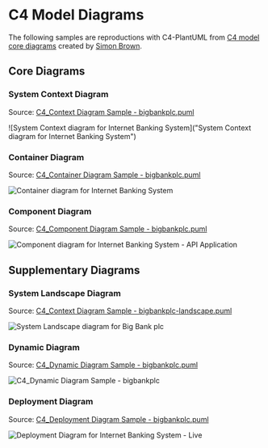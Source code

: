 # C4 Model Diagrams

The following samples are reproductions with C4-PlantUML from [C4 model core diagrams](http://c4model.com/#coreDiagrams) created by [Simon Brown](http://simonbrown.je/).

## Core Diagrams

### System Context Diagram

Source: [C4_Context Diagram Sample - bigbankplc.puml](C4_Context%20Diagram%20Sample%20-%20bigbankplc.puml)

![System Context diagram for Internet Banking System]("System Context diagram for Internet Banking System")

### Container Diagram

Source: [C4_Container Diagram Sample - bigbankplc.puml](C4_Container%20Diagram%20Sample%20-%20bigbankplc.puml)

![Container diagram for Internet Banking System](https://www.plantuml.com/plantuml/png/bLJ1RkCs4BtxAwRfeLv0YL6WfvxMiOqcMpjnLqwpFGaZQcmJIv42ERBNAFhl7IgAP3aBfBr9JpDl7jyywcDWz5oNPlI3jihK1S6UkGg_JYOUZpSxpViwhmDvvIoJvHlboabGwBqcFvdzShqsQFbfjPmOP0eiK3QJKjIM_4qLYN-2safNATt0UuAjCyOTjTs1aI90My3Wi_P1dXp8L31EeJ4duUZalHqWNvVJlnwVDjdcSPtD7vyVnXzwR9fcwU-BpUnEm1Pwlj_SPSl5Ruk7kO0Zrcm8Eb8eDEuybYBKmxrbyfOORj5-ZPhJKs0gHwCr-U3iMDM1NKa-WLdtT3M5LnZSjZbKBjq97CLDg9f6D0q6g9IhBOShqV52dTqAKA0_ZTNFmdKfuEe3_3q2W5xl-4XvXbKbnS-KmxIgZ5R8sjahWJxX0HD8An_5h_wSHMnEHXz4HYCjiDGgQFSRrz70tTpyzU3hgOWSJWuL2bqgdmrTht57SVhhr5HvNN42Kxkh3Ve8hxqxw882e37VdxALh4JfQ3IVOWfKtHWPuA0njcWFSbx8lJi6ycyKbIxNXbexLl6bqpJxCO4lMA8uCTG2HfUQgO1Gvu5OTlQVjOKtubu4G447hUXItZmV5yYOOw2uXlOngad_MCBWdPqNRV7cWQUT3knHHeEsaigosMu2UmoY6cj9bV9Ka6MD9YGnL1G26BUJ5s9ryyQc7DLNieNuf6DUr_VVZytSIPdl-mQ-lUDFj4I8PVG_NRGNttXC9MgJXGOGkiNrIjxRQnNvDsAzRgZHm4ehxuBRCYo-gJtQ7S5Bfz2USROAUbRXj5kF9LtSszxQ9eBjffK0tIdE70RCNStzcfFkkYR07ct0vhozoQFFPCv-2Vt5V0eKukoxpMQTIk6mBbJuRaqRx9wk7PSzaDxjSzV_1Xgw_fAtJ0quM7it4CF9gWG-fOyFa_FX_SZ_sPdTIdKlh8_yaEKpOH5WwrtP_7MENZC5O1UPM-BvxKmeEyupFovYb0fj0BgEQCFH2xb8t533iAyEae1-VBhQh8LeuFAWVPYxtfYcVzAwysMrxCpvAArrQVu5 "Container diagram for Internet Banking System")


### Component Diagram

Source: [C4_Component Diagram Sample - bigbankplc.puml](C4_Component%20Diagram%20Sample%20-%20bigbankplc.puml)


![Component diagram for Internet Banking System - API Application](https://www.plantuml.com/plantuml/png/0/xLjjSzf84lvEbV_3B4cj4yTUxBpwV0wr6EJOkzYc05ysbsnHWpI0Bf96DpEouztDVx_kaP042900-tAf8rMnqBIwdwUxDTFJ4ZzBHOKANAUqJUelzreEzTJrHNCBlewKykLHfJAqrIZe_sHojq8jOLFlnWdye38XZV9rxd0XyUZHqWzUySFGuNtgaCT6qxWmBhkzqoluhtxLl6gJjwJyw5H_oYd1fl7Ek6pabkkUTvj6Id1VVyeXsewwSsnlk0BShb4_kmn1TCx_QO3gW-Se83_Rday5TOd51ZHmL9TzKJN77dekynGnuJyc9WLl1VNVsvOQaUVx--a1btwvO5BI8UlOVp1oy6f_yi8c6pBFEk72OaBxdIX1FGc3O2L3a9gVXu87dfL3-9HxAXIRTVWa2i5CHRsXmyYVMoK2dmumP5pT-GoLXD2VXqDoH2r-2nud0-f8jbNwEkKpgcYVoasegWd1RyTwGYQFNkjFU2eXE7CwjlDr3jFZupwwaOgxQZM6Eerd3lxz6VClzISydGvcnW3cAmCloH6p8dZRf4dlUA0AvB0lkCciG31oTjumUfskqJQkkXzQnfEdMwMHRJ4YOzmW3jaGNp5rVRFsuUgwswjrUfrVZMxz31Ka_kfF9TmZmp1E6lMqo8XwrgsmbM8Uv6F0CcuWzDGbTHafrxbhcwG3MKikEd07XpSJ6N2EVuu776ymjFHMCAlwdWeFmd5qNC61AgaBHXMpG5mGovPc8ANDlLtYCMP9eZZfCt937Tj2gLoqkrUjNkFg_IMoLjpNEhXI7A3Rc2kWFfUUfd7QxRNFtvrrdpmbMoM73HJg4lPmf1QgseQqq7beio9JRk3zE-3Q5O6dLO_Lt3rv30wWSfSyTcYVES3h1y5K83oodTpcvRTljv-50i-sosJYPg2Im9XM4k8TcoXY5lvYwkMm_iaxbd1J7S6PgGdvsNRr8vn5FS-sVp-ke5WrFrZqPfiv5B_9aUslujqapg2f5t4y07Bwu7cARHpZj-Koi8uaK-V7rv0ZihCJNhQpCvCGgvXMp1nvAqFuv5KgOGIc_L_z6AeUkxvIoReLiW4_UJmGt4LmF9M98PEPaLrItjkhLX5qFdTawWZ1Bh8ozjGyQ_FTZ-jkKKh7ntjx-IdDCr68rnoJyurUCfYW-bmK3bUHQ2soKYniAqHjPOhWouBHsnZFRDFpZJSAXm-Nl68nRAmTl1Liybll8QXbczaKk_c6hmkJksuLetQzDg_25ltx9-NV6wlvHfk5QM59M8nOSsrUAzY4IlKXg6MRsHIx-ORRXSdfAhuOk_RQr5OnYdkB1s4tnz3662OxO7B679y9kLwj3hecrYiiXl4BsVi8MsEBURytzl1yBW-Wikk5ogwBAMilLDOkfgovK5apIndsp4pkioDI8zBM6pB91-gMWafv9nLpVqBtjuJjmXwBC8TXsqiUaUveHfBO7f6eJ5_I2NoV2uKDbEIg5kC-cA2UDNsnZ3R6pXri-JqFZe0UR9hLCZlddW9284m3osQU2LIC6oRk-jowsyNz-uZejBDDwcZ37lVsaZE-HhGBEYKsIb00KayVyy6aTOlTC8Vxkk-d64NFhDKXRHdjpjLbx-HTkfjv-FBvcvDqszFuhMkqBslDNfRuwqFybnRlVEXqZOj9gOE3ruSdZKobMU9_qvzLEwgPxJMyZRaNDjScUsXHJtAsMxnLMZ8ytVwSzYT8f9jl-szUdBm-NTG3P5y0cKUTteEWdHVNATY7DVot27PuKzmpsgaycGBvelxcjBwVoxSFWdPUUkVpxRXf_IsxDi7uxNjshOvsr59zVzuzwuKFBZARsev-o16sMBTAVnthjl5HnZEZwivE-41aP-UuegMgv2-yOdhwg99m6eX6f_XMexKe79ntBrV9E3gJokPvCIKVBNKW3rX3TfcbaX6jhUiLIIsDRhPRFD6c3SzYppMU8AaawNxhaXebqmhsAfaqHRQrJzudBnB8QNYHwPxnHUKcERiShC8smsGXnaLGPEFew4pAJJkUHegnpRHIY6aEmujChnRRjTXkBBPhKc_qPud7Jrut5zmPCocoi-Os6zr6Fpk-sJGt4rwmoHO5U2ddOl7TsCC_0v-Y-iAMhBVyEU3SHtRbHCrubxxmsLzqIwnZCLGnQstbJMeTgXjgUp1pabjRZM3Vg1vmssh6rkTjLBjJsz1LTg5_XujC1rG2ubY82dDamoPNWNkZ2z09MYySXOz1ApBa2eKK7GpMtStMeMoidLyQxSdDvCiNXut6gurk9cE_fbxMo5llJhwgCLTafkwTPPVnViVIMlr_0_dtNAz7exDEgIQtA_bEYlfuziju7IDgrMRMAFbV0S15BftJnLRPPVYMrLBvSKwjo_aWBm6TLGsDtPfL6JouL-S2N5B2tBjRDrRen5JNgZfYBRaAZvZat9B3zRc7n-cI8vbRbXSRgQBbIOwgvIdndK2E2uZ29SeOxRmIfJDRKcWZILMnVk5mqRgwnBLied0uV7LoShg_uS8XOhju-OrUAPvvhpDzEcEPdMQHiSo-EQmTDWuN5WZV4iB_5mAHpBJZgicDy_qK2n6XUouMalmkkgmjndUFnK8Uo4j0ttUniBPN_ml5mdBCfLBM958gALivAUomlj4XpgFu9ZWkOS9Z2kO_xpCkh65JWUoHMkkSr7pVWVqshkwbKb9_IfzY-o5SuLjqoDA2PHZw5xsX0DpsbLxy8Bi2XmeSQGb-0tCQB8gEevTKUmoW7m4ObnF0KDtXmci6Kd4Nr_SRc-8rjY2th4_wWjzAA2pAJrFGN4HsmVkseq6XoTyer1osDscTEBPhOt1bq9TWdQirqBYXlUWFBFMsoIPWGRfOVR3VY582iOnVhuQfQtmQggSHSocETXGNW3C0Wh0a3ssfmYu488ImkVfubupqBo6W_00Sdee2G4p1BFnA7KXFQffCIkBm8NnXoaHSgNQisvVeC40v4FWZWyaqI271U4Mz5HDEn0vAuI6qZw-Xn1xInc55nQwA_h4DrQvCS9GoAbBgss1qAldAJycVqGzPnjEQj8UUJiAX1qcigq317OVfBBluHvsqcLJ9QJnRSnp86ErJ_OC7L85rOLJSpSHUHlsrASi9gN8jEeJArDM5RHuOSH8cgOHrA-Ia12qSj8H-XiH29B4JPu18PWO2qXBT41qcepfqla0U9unEPlzaKWjCnB36nQ8z3EekCKSq_E9JAM-Xw4dYDWa3KcX0JMgn1Ob4JhL41gWQ2IycuA8m3cwiOp8GEcFGDBx47eO_vO5hoSOUml4aI6buKqB9vVhkR3DgaHy9_Xw7WJSGtI-DathgWfIkyCRH2d6EkMXMphhTLWU4lvPAMZbEab6MZiL-WLedbek5KWcLAQWbtHpQt1pAVeOL8t2T_m00 "Component diagram for Internet Banking System - API Application")

## Supplementary Diagrams

### System Landscape Diagram

Source: [C4_Context Diagram Sample - bigbankplc-landscape.puml](C4_Context%20Diagram%20Sample%20-%20bigbankplc-landscape.puml)

![System Landscape diagram for Big Bank plc](https://www.plantuml.com/plantuml/png/0/pLh_Szgu4l-TcVmFEjgPj6aeIQwlxSiGvWWuJUQHByENoUjhRnXX2_34I3v93k7k-h-_bMI33JR1G3Fdp0GihVQpdzsLBQtuJKZCPJ3s2lke_g5qvs4gkzVDFRWTIUcBqt9vwCfHq7zlit4PEzp5zD4B_A2Sa5RoTUOnBjItLyzUQiGlGu_riOTUMqthshhfz2vkuL_zjddRGcUe-Ef2NyMOODFwOjqqrfRhN7MQLapmI5z5OsrRJZsN3ZSmjsFLBs-C4Ush_rcW-lX42OW7b_gOup5oo007dkoG9rdpt24T4ogH3Vy8JmfEEFRlNKUEqCdHKRnZZ9-kYH1uIDhkdmGT_-ieER19XeGwvumxX6k_8yan5T09A2c2s7uOSXPGPmtX2qQb4LjsUD8AJco9wT0ZwA-z0eAh3Gm9arEVA2N6z1FJ9KROOHFmE1fWJv2zmey5ds69-rZiGbMDSpQ9z1WchpxgopJD2Iurpt1-P32jLFhAZPXFgzMPgOlsPDX_j0J_GL-cEHxCb0wLhmIy94R42StRHqqyPO7CaSC-PpPn0axGvLN3whKxLikwxNozizwytIkCN8SWCRCRn24RPYCMnZThNs-xdLwjtMl_n-hKBvM2kR_w2mdtohAiyqOzBZB2r9bmLqf28Hy3aZA1bATky9YWOfsDNHkr8MlHTHjci9bCQC2O-gWCc9fW2kcC4wTwZpc5S9nMoggZYkgSO4aS4EV8SOKT2E4oUeWe8Ov0ag4-GO_OSnqbjHRjpkrTht5xVwDOI-Ph7KnA1gQxAbT0_LfwcjP5fzUw-dBPUVCMxHKyCf1A5tU78xbIrJwaXSv3b-Hvv0RqZu1fLmHKguxKJD-y1WTWSOXUUxXFFE3r2oSou1JjpwTvyUni_vqHUBTVH8d9W0M2Fgt4s1j1v865JvLwQw1_fnK1a-eKMXOUoE_sgz-WLUbvj_zxfQp4gkiRgxpP8XvMTsBa-fjuTnvdqDGBEHu3EVtb9CPs5kEpOX5OXvAnzcWCEaK71sROmS5IGcm2BOazeXkRy9sMooO2Y_wlVZEg8zUNosbJ8TtWDwy7d8sLSIoMYOR9KiyXAfPArQeoUZrtfEemngv2YJoLXPRjVlNUpKkfKYcLrgUK1P6BLmPaDkWDWGTKd_7SuSeJhLKe-SAsGTGsfWY-p1czdV5CXyu6R-GEdthbvOjXO-lWRO399lGbgAN3x8fTDd0tDxdkNJvgtQrvvKRqVpuf_wUnoWPjvgQbbeJvY3MtvhK19gnKNu9QEioks6K3jtAJqwluVEnQMrFR15JjBLw4NGRGpXZETy3eadW-uMAxjJheIholr69OtQ3IDzWQEuJ-tYYfzhKye9HrLohhvbFMMgcibKzPSwMoPfeoLJEpcKzEKGq9Ls_811l82GQLOYea6RzNxh_ZxXZsM8XuH9Mzn2dgZ9OaaKkHKChqa7RW-unBLK2PZxeZp0S8J9t5mIBS67jJsF9J2j-07coQvNCuLrG28H36WUCIQWCLwv7mQPyvqqErVnyXdNQkZJqDJ1ajpLjyRT4Xw1IgKA848FNqTpP8eZlaaNZCrtK_IR3op5OLqZkhrRwzwPr_YLSpFtyu-NGUBtjQ_-rOhPjQivSc_l6p-ekBjx-sEzPrKkhu-EFdyqQgqZJnV-jhqufgQdbDJMD6JN4jMKCBQvBBrUAzmZFTY-NFHN-2HBpuTlJfr_EF5wjgWEG9BAFOwxs8jLbnNJ3xSqtzhJBRJ8gVREr2dYmO-MlzqqNzQ2tVleYrMUczdc-ZelK_sRLp6__vdjsgeXsMLE-lEfSzSt2HMjJsz267AR7k5VwkwBBnQSgPKVNWm1o871nKobggYlvM8nOV7rLa7WDXxmBVQlWkCfrPSxcAekWabMLvCIOVlkf07cmrx5ANIbRuRjrkaNIdhLkk5YVAjAPLrLnd3qWiKBpU-imQ9HL5rIg9i7awsdVwdOO2QmAlWkvPJt9jaiklWqtOfa3cOfp7YdGxsZgJrgOzUupaOvkAaelf6i2he3UBxLPiTnRRBQat-il4PoUlkmlk4aoCx3BSRgFRwAV7DvtcRi8Bc6HLW9_bd2--EplyizGfgizTGNhFdmDc7jaLvsgYNVhAixzmIco3Q5GienKA-qidjBEcs5br8MsnK2X8LtfHJ64fGXrXOn-sSouUggMKEZy-TuVe7DC7v7jseH2-f-n0I3Oc72mpBV1QLa9gIriF-uhGMKEHPBHbx8FK8PguiFVqev6g3M7R1lPIl2-2NMbniez0OToQublqb_dfWNd0zeq1OKg1iDh_SahapBJGYyempsCJCRDE7ue_kcG2crqWFTQ7eGZtLQa5h7PvqiP3lHaUumU2V3pLYmnjzjmOFIMnL5RKEjTPYCeD3iSJP6CnKXeM58onwytfM2Lr7ov_b4fLQ71fk2gwTctEr8OSMK_s29wk197uW3G3ePiE8D2moIzUHzzJlDMMZ1E1iET5ORIX0OKEJ_7PZELXp6VwHpXO9oxS4MdFJ8gj1wAHFK7uesihowA4GctJ11jlF1WKupsXCAnxeKUxrQMpT8iS6qDHFzVeiS700AYbFBhLTtFTDMViKbU0qOQNgikOkaqsoez28N6EDvycIxdP5KJ025CLdSkPbBaFyqBen421AZ-5mlhuSowVp90sF1j467QLOCg_YmWf3gw91u7-28ZGeL7ZL78HZ_WZHacafB4qmRB14oQtp4I89rk2VOhQDC56IcvaY7QJ0KwHAfZQfpOiYP_iYo3V5anzCq5vtlaRS0_6tly1 "System Landscape diagram for Big Bank plc")

### Dynamic Diagram

Source: [C4_Dynamic Diagram Sample - bigbankplc.puml](C4_Dynamic%20Diagram%20Sample%20-%20bigbankplc.puml)

![C4_Dynamic Diagram Sample - bigbankplc](https://www.plantuml.com/plantuml/png/0/xLpxSzew5lwTcVmFkZGpUJIK97rbimdt4d2Qx9A40RBTRdk74RO0JutabUHGzjx-xol9DZPWZ6qCwNQMp2J6FZxd-yxHu-YLtnY7b3iZgx07QczAJGjY_dZNs15VXvpRxBnS7fXywFHUwMHKXWOr8Nwo7DifpqXB-Hgn26NowiNAZtpZbu55Uj02krf3kzFkEzth1_6hzj1uQ85BK7nnhJx5a613-w3TrnFBTMux3IqaUAm-HHTjcqyi4myomErejPjx5qJxzb-QK7roAWNOLnFRaC8HC50VEXRle6-yQfa3F4AO0rtyGdHMS4oX_T4q-12S7X-77upWjpl461oWjlaV14xU7i--s403X8qhGWr4bTy1fn0pyL1OYH24-jS19Gus4WXV4ynTiKM7pwAWIESG3om4_jWf0F5f2uQ8y8cDf18N-gdxY0sXGSR2uw0FBOPs2j_dV0Ovx46MXwegfMJiwt6Pl7YdFkwjWE32xQcTxqkONbpqf1iXdLGgKwZpU9RWFrum_qPztDlXO4OyaEKL2I-n8J8yU7kW0IV4uIdAi4s9ZWo78d1pMzUwxOxMqXuwdvhQ_i5EOMWQ2B0fRY4kIiFqZRdt6zLF3u-TRhNTRVzTwzHkf8B0Nxsv0lT2qxIhUYqiCeJO65EJSuH5UNHGH0MIdhg78mIADJ8oTT0MfHRSjKKDTYiJw1CY_rpqYQnWqj8bHKRb8wHOXEFyeYmVL42D8iYH8SGfC4ocEuoP11y1Z93102UWXy0Jj4n3IYMYtNbeTkiF7-ybQqvifODmJWHqKvOLeJwHdePstUcsRZ_STFOFm4x1GdqkTL5pCEInglP4iL3bq4Hfcbm7_ziXoXKELgfzDPFzNU40o8x0hWLxo1AyVg68EnI3lQ2Q5oylzrww0Y_tYc2cCa06n3EbnCNhcqXZLloLHI-1zI_uWebATIxkp3N8B_SgdyLTgUVbtkyNPIbMIGvMUhE5B2Y_iQ5fP_5k46UXgUjnF17arCLfYEqqnfV5ec3jIORk---0St1uwBvsUBXG8BAOvaWVuimGlk1osOt0lFyhdrtLlklBvQYg40ruVxTFoKY28w6Iw39PU784YgLIfI919tD7f0uNR9mLtrFBh2rtl-ntqrAwk2YLabDQPY8LhoKcbnkzHwA1wX6QEbnfeXLd9LtOCaGjCqNXovJHourdjEdbnkkfmoUxl7GnhAyTl0msoHXlWrgqcRpOBJVyc9hSOpCTjSUrUQMsQ6-UbBqnLikDDbBJaYbXEcADjNbbi2aorMrGYpQJ5xlbXbkfoQaiFXsxrjhKiXYLOukji5jYA3U6mGWOt23BHfIjbwiBNJFzbKo6vHTG-Yo6nWR2lzTByduY3qXbZx7A7jCfQyKgQwLJreXLreXI9kVCT6AZSr05p5G3CaRwV0o5IZPX78rUIVStgJaIOoo0B2IdlTWvw0mN98690PFAr2jjnxO9vN829NYhYOWjJ41ipB_Cl86nDH53Vep5bQ0d1irybPrRp0KX8GmTmqHO5rIq9qGdFM9CZkJuVGXKiJDrQ2d3cE1ISCTMY8w4JYOdIgI0A7hgclHdhHle2Ld4LlD-747fcRLcI9jQg_rmtxtw49xDF7jp-lugFEsf_REZjUwhZMwK-Bip-HCMRtzgTxIxMQcJatTdL_L8fL7YVr6Vh3EgaTDhiXeJx4wkpSwXUNEIYxF5EuKLZ-UdF-VzAIJ2as_7xrzVlRkEcmD4tmGo3AtkLj0kY-iSxBEg_8c3xLQA3QETAoTp85_Ntb_NZXFvTYjebnNlPBxr9wr_PDS667zypwure-rDgNwyxTnqtOMBo4bjIorok5EiEuK_BzIqyNd4cb7byD1T43ayl2WhgGhuKxunttnKWDiCU4_d-5QyliXzkAmkLu0VdLbboxmOalUwEY4liBhi8bCbpUjRrqkIcWhTucpnp3IjUrVEkKuRICX0UBvrHOuIQKNELIAcqsXhN_0Nx0aaD1ndkgjzuub9BdO7MTX6c4p5E0sAQ1njLP8Iqvus8-dOHbf9nJI1uJZJsMAx5jlSOhiczNflaVXqvJM_u2wO2P5TD9TlTEkzwFX6qymdlC8cYWlmIixfuflRufycLr5jQZBKNRqEk7J9hXYeyKVfiMj_NfLOnwAhOj5Qva5gJMGtqCIYvGHZam_5k95lSTYgJwql6wXsveQXMKQXVnKlwPPGAH1FXI3LXwOOv7BXNky5wGIbLrovow1bvd8LYHJizzSTpTP4sbYzlTTQiuF9Dw_FwlMtkGucftuDRTP8ck_ERjLOAhAGzowoYzZViJ9N_zz0_ZFdwzxJHQTKWkeAVfAaVjhwHMp7yAPg8tEKv5i0P2SNBjFfUjbL-5RbKibnplNBoI2l01sL3VbkZSeCjkxLfG1Nf30RTsjkYSwKwbfPnrHBeiHZId9foZ6o2PRNuPGZQ5jM9nkXf6K_GTPo06pBONu2aJf5yT4kIr7QYoc5CX9a5Uid3dVDXtlPbyqa3cTlhwwkZtDE73osyTsljwLuOLzd-7P4DplF8gARVNzMFQkVnIO8FnB2_oS2dioyuof1nVbvaWMFq8QJXQ1yf-tMul5jC5b80da5w4qd2sjxzHcIXTMOW-vNTamKgbwPoPuFOe2cqnD72tsZQCcY-sdLFKPrkdLa2yiC4BUpDKmua2spwc51IQgGdy0cACNsk6ghST3DXjxpksrVvJpq4c1e-aMI4Et131yV6ploLGIFt9U3jiaJNJtzi8bryVe4Gxc_t_UbYJabXgCZaTT0XvCHvDAIDJa0s1drH9TWI9bfdCzzVct4RmNoR_i7vu8VLyQnT8ifxqxTy24aDl34b8G2FsDHJfbG19aduEAzTIypT7LAsqYrJI9izkM9J2HtNTkNmBju2TJ3-0C4pEUmYz6ugruCT5q6DoCxWl3-Ta2U4AKYMia9PTiWxsCxYTyhZrpS_exrF7RDUohFGORzyqdWPDn9lm1h-tlgVMvnU-k3CflhHliOqmiRxZD0y2f74BxbJeYHINt4OBLPZruowqfq4oSFuXZxnm4oU3tnSOGaqLy3Xmg31sRz8f3kI4P2smikII2xgRCQiUK_SnLCTR0XKNEmNciGmfD3iv2wLKXcFcEnsDWPbnNrOfrs8lVoaHrFK6TpBIIf3WEbnP2z0Sdlb51i3GcTRSbIHEgvDHlh0bbndcYZJaXuo6WBVd3BPpsNnZFrQQianhCsdLd1gD0yepDMsS_V7ndFfCModvwfob8z7dEh6-l1i9-9llr3y7VBusCkbI7bgRuafhFMWsnGx6TqWxrLFsGyzHZBEtHMBqk5QEHM7zO5ik9yv4QTaF3Gv1Ryu9RBHYvL8lNfqIJ6izQ9h61KQ9xH6Qliv--FZ6TiOzc73uLcgI6jtAh7saXMdSRTh1-I7j7TXY_S4jhAfNgaFwwSn7hMof4PZHkUv_J7IWGRy8dyAHIYTeKK2k4zQ_eReQZkBJKNnRM_AWKjuDy6RNs8Hb0-RND24GCEGnHGD30PTtSt0nFt2HsfwoCmLFzXJIu23aNfDNLNH1HcGtw55Zi2KDSHOy0Y0_45SVrLyI30jQ-VI5jg2rYf2GS8L6tRylH867-3Jx2jKzFcQhMnYWUE1QbyqgJaoJG4H6XP_jAfMix6Y8CUn5_LlvZpjfn1o-GJkMgiEuoJaTm3zcH2-Ov9mHZrG8-IiQ0w0oxO_TOJzghDsnbm1-2F0WXjdz1VIoP8TwWqDRslV6bJ2UOAGJo3V1PTQ6sRcGFvBzc4hu-0FeHu8B_OaB4neKRWnXdpfygH0ooSeBQwKM9PY8RCt_sZ9cmmFlUqQbc2kWeqystBrNHlYNtgqYlFfUvX0cd-Uy7j7MGCNVDERsHo5ew_KAF2s7wuBzzqEissU4ykUKbvvR6Q21y39gi6HGWP-mT0UjZNB-HKwMN8GZe7Xq0Tm7SHZuT8L45vZUN_lhi4lofxzQkQUFytKLMSaVLV "C4_Dynamic Diagram Sample - bigbankplc")

### Deployment Diagram

Source: [C4_Deployment Diagram Sample - bigbankplc.puml](C4_Deployment%20Diagram%20Sample%20-%20bigbankplc.puml)

![Deployment Diagram for Internet Banking System - Live](https://www.plantuml.com/plantuml/png/0/tLjxSzis4lzVC_uEg98P9uuTsOgR-7oEfh94nqvbMoF9v-QIZWOY8GaN2k01e1zjyzsx2r9lwa59yRIbPsmINEpkRnUFtINyapPKcR3dPxP9wN2lwbDXRYuhM_3ODIRGnxbSXvjks7hjobwEUefJSUU7GPWReqRwalIbqdZtRE65FNxe-B95VVBSgJYNpbMZUNODlqhNbUiQUK-opyxibHqXh3WVdAloqdIDYqR56I7SjrSsqhPk7dqkEYkest1AvrUH4lMB_ph0-Y2F1Feh5m5Lj4SyrgQXRnhimHHztX4z9WnnuHTJuuJtYWQtt3DTaj_V7ttHem-NJ6lQONN-6oC7F-wFTwom3XFUgLGUKzRkn2WgDBm4AGc4rFtQKJ8KtXB4PrAOY6pQuEDQAEOQAZe-8xzlPGXSTK38f7aC63A9LCz7htINUl8UB4xQrDTiA_DjmcRKq1RLcs1LL4hUz_b4I9wzjLVKD0GurJoGysq6qfEJ5fgHgiT2OQ3gf3upzD-V4dzehwXvr9a9Bt2yCh2IxZ8lLc-RLEYZ34sACHmewJ8lL8oSNvITPhtXr9phngUgy-BbLgRBFKRqG6yWXz4mw37HlrByT7tJQ1RhpVhFJgDqZWo6zcfD3BXdZkESbakZ95qgl7l5ZM42ncF84YOGMkgAzXZ9bcIFkwGEevPSrc46HvE9jAN4FoTjYHCC9RrNp2lSKYN07SSdENnH82N5g64Ua2lYSUs6MdCfTebWpDF4ID9Yv8xwt4EgfM0thglDylNj5Q8sCh0yf34ILESuLe3zKdmgpbcZMRluSDvuyP9iPNpMDiXByKxNp6Mr3SF2ZaFEqYoveVX_AAqfGc5PzzayldWE1g1wbpptQOlvWEi7nKoe1DaUJlFi-_VRhoA2LzjPCZOPg2RmpZA9zEsBI2CM_kBGMqBw5t6YOL8TGyl4Wlngk_0PMf7Fg-rVJt98LbXUMRHcZVaKdtIN1wjOT-XduDICCHu0E7kJ7q4xyF7xR1PGnvGZxVq-v9Zix4JTTdQc1iGgeWrpks9b5Rw8N2xomAJz2vyZrdtJvt99Ko5PuHVFsqhsK3avCX8Z95DlTabsRwzGGAMNCqSYZqZPULBwbfebRRRvSTzD2-daP6zlUKYpHAJ2DKFaRA5N31QebbIftPN6M_Eaf7FR2bvR6IBOCgNtDeOpMVHiuUNKxiCjBvqFosixRmMPybuy1RHaCPj2DrlmJMfmDzLqq6xMnfLQOl3zGGNV3TLiePNKi30aJ0UiiZQk5MH2fFeKq9B5R0hTRC6rrE1i59yENMrjQAi8nTpYIT3D4BGnXCCCc9mpFs1AhnUh0w-n_Gg3ONmWUvyXDVQO-BMyX-rBMG2PtSnbTfEEMMqkirewPfMvp2f9pB1cvig07PCYqTmcP5gspJq5blfH6zPxZUQlAjw378imds7PIn-JHdUAad11D3ApNUfX44Xbi80ox5LbCW0HL7YJdNMS6FkFaF8B0NS03v9ciqZEXJ0028Xfw74cN83Yt37rs9BUuoxcxrrYXnrtgMy52odsXYs1rMWNU6eib20133rxBzlZqZrsntmPsBgVOHGjirQ5jEhKwjTNpTCFezNCeyFykzFHigVpIyEfNHKhpIJojqVuCqfU_rHlE9VZL0S7RuzEoubCayZ_PQzLAwg9vJMSnb94nRNn6bfSavok5czb5hoUB7zEsXCeHejl--_UdBuzcrS3P0-WcQ1-yqcqdUNN2RMFYlWpJ-reKdndRIV6oOIIRqhlpahxIzdsIRITDRoNiss_QFrNDkrGnx--PTUgQCSbrTkBndap-d2HMDJsxKUEgCIwbVdZn9QDZnE-6HLsTg8F8Zix9pbBLI1_O8_9vQD0ecKWVZk1jn3lHT7BMNEvGFhU6MSsoueZzF5M1_IWQuGkCLHouhrrlI2fQhMRhXQFbMcZLgov3XP8gibelNL1Z98e1MkLJBigMTeNyKN414iAdYUwwJoOfK5ERmUhe4qGcGfn6YsIzQZRaRGqxC4oaWvjefHKI9SGF4_qQhvT2-t6VBicz79h6lZWo-lcd3ibPWJijBZDUhVSIlPlCipDk1TaidaENeWvdNytzl7FmQ-eWUAQDHT_1vpvoIuxPDFFqkT--ukdn3eI8nRJqbPEKaiGtL0kOEKazznq8MyqJvYskWFfinBLnaGQkaeM-c_evFh04ZGU457bTZaakGRC6tT08rY-S1Tz1itf22i4KhJTNZURBK7OMBouSchZoUJXcwDo-SUD9fC3kuuSrbWstXq_gZ6JP2hkdKQNSBvZOQp-zz3ydnolns-dZL8OJbVo3mdg1wjVmd6Ck5IR6ACiVmG0DxdHCPrkbrsatw9OQdaz9_RbvLHUe7HIDDGtQr9ayEHMdQdWWX3ckvjrOu7E0EfQKSU0ItBWiP4jIqYFRU9eONJODM41B-RnP_feePO-7vuiJBkk9DYyp09VFYANvXM0Mks0MMoET8VBval-hcVC5kiBGsNox6GcQIlCP0mteD4G32bpsi7XWkSOCKPKWXdOniLN721HI4psI8NViKncqWQ1xy88FkKTsu70OtRYsKOVyJ7bxClVxG2PvEBXDxaMxxIWpnuD-CxEpXVpS8IiRbgXC24vUFjw_v1K6lK-YoGsDA1kbq6dehqX3TbpgSbEDf2Zrm-ZRABplFsj0CHZX-e5AGQ13x4nsXTvVAHtr0QmTSX9m3AN_obXSrN9EmWkzBJf-iu1Vvb7SiUXD_a86tdklD6erWc8U9rzET3YMsRuUn9OR1gljNymOYXyJ6iYgQYBNvkor_O6_1edBTbXsq7UdMaUMDEz5f2MutKRk_MFDK9yqM-6TAdBUXJVrerKO9rGGroZM8Th4qN_a3N0WElP-rtIjIUG8JE1L4EOsEh4LSp3HrYaTWbrNQOryMK77fXnqnilFswy_6h6ouzQhyvWq_5IsY__DpDWQzHmzwmLJS_3rQPdVitv2VAXmorhBJa_oyo7bGjoJvl46Y1tRQIDAnzIO_FKr8sJ_81s89KTYacosBVfHR4dKSLIg8tiCRMj2JHmtsREt6KHNaosBwxh1DRSel2Kv5uVyX1gr0t8BwF-q0ix_q9Xmd8njlXGulCUn-rAXoqDIEAiVS6YP2HnOpMrNQ6W3rVZ-YBe192kx0NZAB4bn5KUDURAbLWD8BTSGAoXKQ48TO-wr_LPEq5B0IrJiOTFeoTa-45Az4Yfgq3QBhcKlt7Vf-ICAzQMOyDbQ3yTK9m_aI-hwCk48LDt5G-YeL0KdT2dQjomlh-UBM6yaXXLV_ZOGOC7X_iEZlQSI_eL1EBEuu9K_0y2rEH_aE15EmRqnauMLQeUTif4nXZEXhX4D7JVYA9nFol4BlSrHZrDx74ED1J-WmNhY_jOFYsDTyWltmEvzpj4hW4g6p40AGGhFq6G4_RyFm40 "Deployment Diagram for Internet Banking System - Live")